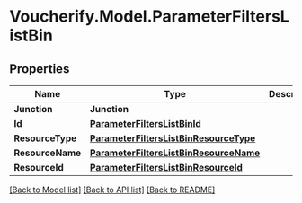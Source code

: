 # Voucherify.Model.ParameterFiltersListBin

## Properties

Name | Type | Description | Notes
------------ | ------------- | ------------- | -------------
**Junction** | **Junction** |  | [optional] 
**Id** | [**ParameterFiltersListBinId**](ParameterFiltersListBinId.md) |  | [optional] 
**ResourceType** | [**ParameterFiltersListBinResourceType**](ParameterFiltersListBinResourceType.md) |  | [optional] 
**ResourceName** | [**ParameterFiltersListBinResourceName**](ParameterFiltersListBinResourceName.md) |  | [optional] 
**ResourceId** | [**ParameterFiltersListBinResourceId**](ParameterFiltersListBinResourceId.md) |  | [optional] 

[[Back to Model list]](../README.md#documentation-for-models) [[Back to API list]](../README.md#documentation-for-api-endpoints) [[Back to README]](../README.md)

